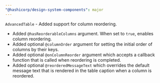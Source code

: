 ```yaml
---
"@hashicorp/design-system-components": major
---
```


<!-- START components/table/advanced-table -->
`AdvancedTable` - Added support for column reordering.
- Added `@hasReorderableColumns` argument. When set to `true`, enables column reordering.
- Added optional `@columnOrder` argument for setting the initial order of columns by their keys.
- Added optional `@onColumnReorder` argument which accepts a callback function that is called when reordering is completed.
- Added optional `@reorderedMessageText` which overrides the default message text that is rendered in the table caption when a column is reordered.
<!-- END -->
